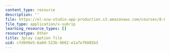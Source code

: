 ```yaml
---
content_type: resource
description: ''
file: https://ol-ocw-studio-app-production.s3.amazonaws.com/courses/8-01sc-classical-mechanics-fall-2016/cfd949e56a0d523b9662e1a7e76885b3_sffRo1-_D8E.srt
file_type: application/x-subrip
learning_resource_types: []
resourcetype: Other
title: 3play caption file
uid: cfd949e5-6a0d-523b-9662-e1a7e76885b3
---
```

